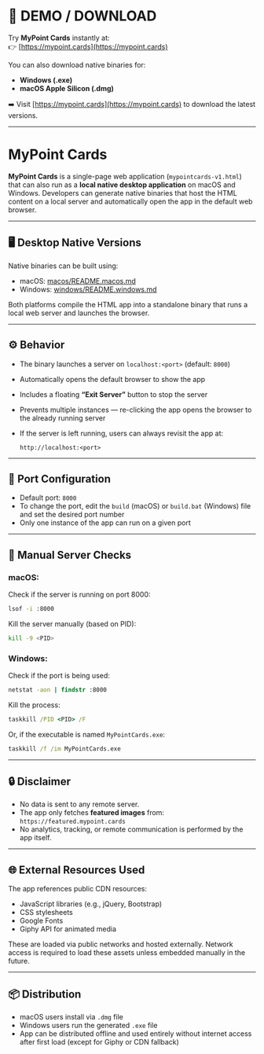 # 🚀 DEMO / DOWNLOAD

Try **MyPoint Cards** instantly at:  
👉 [https://mypoint.cards](https://mypoint.cards)

You can also download native binaries for:

- **Windows (.exe)**
- **macOS Apple Silicon (.dmg)**

➡️ Visit [https://mypoint.cards](https://mypoint.cards) to download the latest versions.

---

# MyPoint Cards

**MyPoint Cards** is a single-page web application (`mypointcards-v1.html`) that can also run as a **local native desktop application** on macOS and Windows. Developers can generate native binaries that host the HTML content on a local server and automatically open the app in the default web browser.

---

## 🖥 Desktop Native Versions

Native binaries can be built using:

- macOS: [macos/README.macos.md](macos/README.macos.md)
- Windows: [windows/README.windows.md](windows/README.windows.md)

Both platforms compile the HTML app into a standalone binary that runs a local web server and launches the browser.

---

## ⚙️ Behavior

- The binary launches a server on `localhost:<port>` (default: `8000`)
- Automatically opens the default browser to show the app
- Includes a floating **“Exit Server”** button to stop the server
- Prevents multiple instances — re-clicking the app opens the browser to the already running server
- If the server is left running, users can always revisit the app at:
  
  ```
  http://localhost:<port>
  ```

---

## 🔢 Port Configuration

- Default port: `8000`
- To change the port, edit the `build` (macOS) or `build.bat` (Windows) file and set the desired port number
- Only one instance of the app can run on a given port

---

## 🧪 Manual Server Checks

### macOS:
Check if the server is running on port 8000:

```bash
lsof -i :8000
```

Kill the server manually (based on PID):

```bash
kill -9 <PID>
```

### Windows:
Check if the port is being used:

```cmd
netstat -aon | findstr :8000
```

Kill the process:

```cmd
taskkill /PID <PID> /F
```

Or, if the executable is named `MyPointCards.exe`:

```cmd
taskkill /f /im MyPointCards.exe
```

---

## 🔒 Disclaimer

- No data is sent to any remote server.
- The app only fetches **featured images** from:  
  `https://featured.mypoint.cards`
- No analytics, tracking, or remote communication is performed by the app itself.

---

## 🌐 External Resources Used

The app references public CDN resources:

- JavaScript libraries (e.g., jQuery, Bootstrap)
- CSS stylesheets
- Google Fonts
- Giphy API for animated media

These are loaded via public networks and hosted externally. Network access is required to load these assets unless embedded manually in the future.

---

## 📦 Distribution

- macOS users install via `.dmg` file
- Windows users run the generated `.exe` file
- App can be distributed offline and used entirely without internet access after first load (except for Giphy or CDN fallback)



